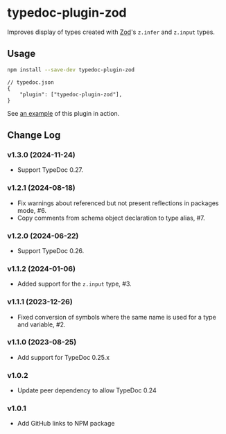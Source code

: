 # typedoc-plugin-zod

Improves display of types created with [Zod](https://github.com/colinhacks/zod)'s `z.infer` and `z.input` types.

## Usage

```bash
npm install --save-dev typedoc-plugin-zod
```

```jsonc
// typedoc.json
{
    "plugin": ["typedoc-plugin-zod"],
}
```

See [an example](https://gerritbirkeland.com/typedoc-plugin-zod/types/Abc.html) of this plugin in action.

## Change Log

### v1.3.0 (2024-11-24)

-   Support TypeDoc 0.27.

### v1.2.1 (2024-08-18)

-   Fix warnings about referenced but not present reflections in packages mode, #6.
-   Copy comments from schema object declaration to type alias, #7.

### v1.2.0 (2024-06-22)

-   Support TypeDoc 0.26.

### v1.1.2 (2024-01-06)

-   Added support for the `z.input` type, #3.

### v1.1.1 (2023-12-26)

-   Fixed conversion of symbols where the same name is used for a type and variable, #2.

### v1.1.0 (2023-08-25)

-   Add support for TypeDoc 0.25.x

### v1.0.2

-   Update peer dependency to allow TypeDoc 0.24

### v1.0.1

-   Add GitHub links to NPM package
